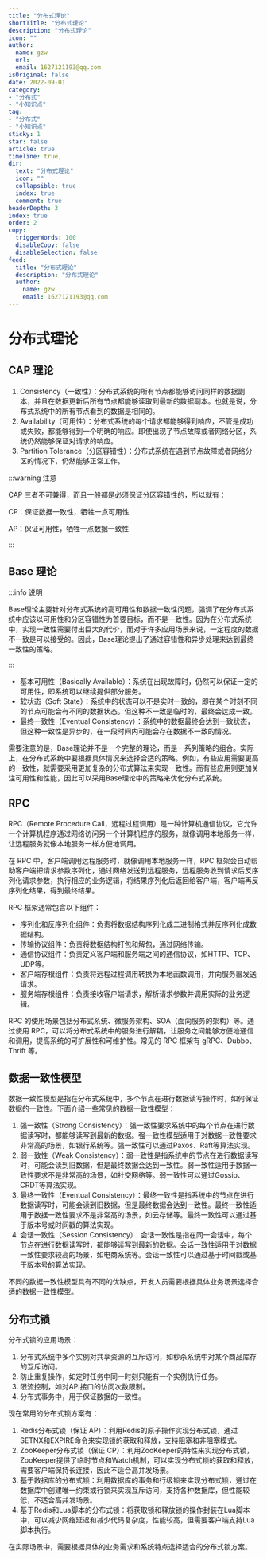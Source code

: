```yaml
---
title: "分布式理论"
shortTitle: "分布式理论"
description: "分布式理论"
icon: ""
author: 
  name: gzw
  url: 
  email: 1627121193@qq.com
isOriginal: false
date: 2022-09-01
category: 
- "分布式"
- "小知识点"
tag:
- "分布式"
- "小知识点"
sticky: 1
star: false
article: true
timeline: true,
dir:
  text: "分布式理论"
  icon: ""
  collapsible: true
  index: true
  comment: true
headerDepth: 3
index: true
order: 2
copy:
  triggerWords: 100
  disableCopy: false
  disableSelection: false
feed:
  title: "分布式理论"
  description: "分布式理论"
  author:
    name: gzw
    email: 1627121193@qq.com
---
```






# 分布式理论



## CAP 理论

1. Consistency（一致性）：分布式系统的所有节点都能够访问同样的数据副本，并且在数据更新后所有节点都能够读取到最新的数据副本。也就是说，分布式系统中的所有节点看到的数据是相同的。
2. Availability（可用性）：分布式系统的每个请求都能够得到响应，不管是成功或失败，都能够得到一个明确的响应。即使出现了节点故障或者网络分区，系统仍然能够保证对请求的响应。
3. Partition Tolerance（分区容错性）：分布式系统在遇到节点故障或者网络分区的情况下，仍然能够正常工作。

:::warning 注意

CAP 三者不可兼得，而且一般都是必须保证分区容错性的，所以就有：

CP：保证数据一致性，牺牲一点可用性

AP：保证可用性，牺牲一点数据一致性

:::



## Base 理论

:::info 说明

Base理论主要针对分布式系统的高可用性和数据一致性问题，强调了在分布式系统中应该以可用性和分区容错性为首要目标，而不是一致性。因为在分布式系统中，实现一致性需要付出巨大的代价，而对于许多应用场景来说，一定程度的数据不一致是可以接受的。因此，Base理论提出了通过容错性和异步处理来达到最终一致性的策略。

:::

- 基本可用性（Basically Available）：系统在出现故障时，仍然可以保证一定的可用性，即系统可以继续提供部分服务。
- 软状态（Soft State）：系统中的状态可以不是实时一致的，即在某个时刻不同的节点可能会有不同的数据状态。但这种不一致是临时的，最终会达成一致。
- 最终一致性（Eventual Consistency）：系统中的数据最终会达到一致状态，但这种一致性是异步的，在一段时间内可能会存在数据不一致的情况。

需要注意的是，Base理论并不是一个完整的理论，而是一系列策略的组合。实际上，在分布式系统中要根据具体情况来选择合适的策略。例如，有些应用需要更高的一致性，就需要采用更加复杂的分布式算法来实现一致性。而有些应用则更加关注可用性和性能，因此可以采用Base理论中的策略来优化分布式系统。



## RPC

RPC（Remote Procedure Call，远程过程调用）是一种计算机通信协议，它允许一个计算机程序通过网络访问另一个计算机程序的服务，就像调用本地服务一样，让远程服务就像本地服务一样方便地调用。

在 RPC 中，客户端调用远程服务时，就像调用本地服务一样，RPC 框架会自动帮助客户端把请求参数序列化，通过网络发送到远程服务，远程服务收到请求后反序列化请求参数，执行相应的业务逻辑，将结果序列化后返回给客户端，客户端再反序列化结果，得到最终结果。

RPC 框架通常包含以下组件：

- 序列化和反序列化组件：负责将数据结构序列化成二进制格式并反序列化成数据结构。
- 传输协议组件：负责将数据结构打包和解包，通过网络传输。
- 通信协议组件：负责定义客户端和服务端之间的通信协议，如HTTP、TCP、UDP等。
- 客户端存根组件：负责将远程过程调用转换为本地函数调用，并向服务器发送请求。
- 服务端存根组件：负责接收客户端请求，解析请求参数并调用实际的业务逻辑。

RPC 的使用场景包括分布式系统、微服务架构、SOA（面向服务的架构）等。通过使用 RPC，可以将分布式系统中的服务进行解耦，让服务之间能够方便地通信和调用，提高系统的可扩展性和可维护性。常见的 RPC 框架有 gRPC、Dubbo、Thrift 等。





## 数据一致性模型

数据一致性模型是指在分布式系统中，多个节点在进行数据读写操作时，如何保证数据的一致性。下面介绍一些常见的数据一致性模型：

1. 强一致性（Strong Consistency）：强一致性要求系统中的每个节点在进行数据读写时，都能够读写到最新的数据。强一致性模型适用于对数据一致性要求非常高的场景，如银行系统等。强一致性可以通过Paxos、Raft等算法实现。
2. 弱一致性（Weak Consistency）：弱一致性是指系统中的节点在进行数据读写时，可能会读到旧数据，但是最终数据会达到一致性。弱一致性适用于数据一致性要求不是非常高的场景，如社交网络等。弱一致性可以通过Gossip、CRDT等算法实现。
3. 最终一致性（Eventual Consistency）：最终一致性是指系统中的节点在进行数据读写时，可能会读到旧数据，但是最终数据会达到一致性。最终一致性适用于数据一致性要求不是非常高的场景，如云存储等。最终一致性可以通过基于版本号或时间戳的算法实现。
4. 会话一致性（Session Consistency）：会话一致性是指在同一会话中，每个节点在进行数据读写时，都能够读写到最新的数据。会话一致性适用于对数据一致性要求较高的场景，如电商系统等。会话一致性可以通过基于时间戳或基于版本号的算法实现。

不同的数据一致性模型具有不同的优缺点，开发人员需要根据具体业务场景选择合适的数据一致性模型。







## 分布式锁

分布式锁的应用场景：

1. 分布式系统中多个实例对共享资源的互斥访问，如秒杀系统中对某个商品库存的互斥访问。
2. 防止重复操作，如定时任务中同一时刻只能有一个实例执行任务。
3. 限流控制，如对API接口的访问次数限制。
4. 分布式事务中，用于保证数据的一致性。

现在常用的分布式锁方案有：

1. Redis分布式锁（保证 AP）：利用Redis的原子操作实现分布式锁，通过SETNX和EXPIRE命令来实现锁的获取和释放，支持阻塞和非阻塞模式。
2. ZooKeeper分布式锁（保证 CP）：利用ZooKeeper的特性来实现分布式锁，ZooKeeper提供了临时节点和Watch机制，可以实现分布式锁的获取和释放，需要客户端保持长连接，因此不适合高并发场景。
3. 基于数据库的分布式锁：利用数据库的事务和行级锁来实现分布式锁，通过在数据库中创建唯一约束或行锁来实现互斥访问，支持各种数据库，但性能较低，不适合高并发场景。
4. 基于Redis和Lua脚本的分布式锁：将获取锁和释放锁的操作封装在Lua脚本中，可以减少网络延迟和减少代码复杂度，性能较高，但需要客户端支持Lua脚本执行。

在实际场景中，需要根据具体的业务需求和系统特点选择适合的分布式锁方案。

